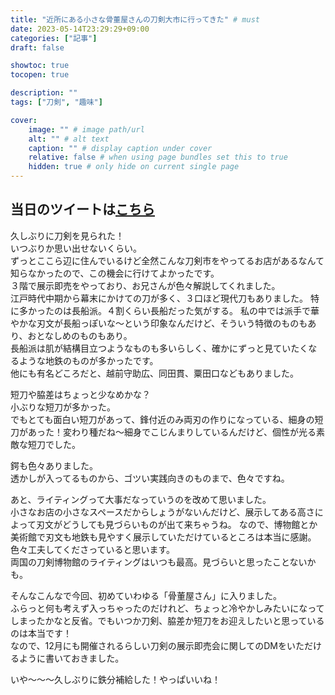 ```yaml
---
title: "近所にある小さな骨董屋さんの刀剣大市に行ってきた" # must
date: 2023-05-14T23:29:29+09:00
categories: ["記事"]
draft: false

showtoc: true
tocopen: true

description: ""
tags: ["刀剣", "趣味"]

cover: 
    image: "" # image path/url
    alt: "" # alt text
    caption: "" # display caption under cover
    relative: false # when using page bundles set this to true
    hidden: true # only hide on current single page
---
```

## 当日のツイートは[こちら](https://twitter.com/hiyoko_seeker/status/1657604856155369472)
久しぶりに刀剣を見られた！  
いつぶりか思い出せないくらい。  
ずっとここら辺に住んでいるけど全然こんな刀剣市をやってるお店があるなんて知らなかったので、この機会に行けてよかったです。  
３階で展示即売をやっており、お兄さんが色々解説してくれました。   
江戸時代中期から幕末にかけての刀が多く、３口ほど現代刀もありました。
特に多かったのは長船派。４割くらい長船だった気がする。
私の中では派手で華やかな刃文が長船っぽいな〜という印象なんだけど、そういう特徴のものもあり、おとなしめのものもあり。  
長船派は肌が結構目立つようなものも多いらしく、確かにずっと見ていたくなるような地鉄のものが多かったです。  
他にも有名どころだと、越前守助広、同田貫、粟田口などもありました。  

短刀や脇差はちょっと少なめかな？  
小ぶりな短刀が多かった。  
でもとても面白い短刀があって、鋒付近のみ両刃の作りになっている、細身の短刀があった！変わり種だね〜細身でこじんまりしているんだけど、個性が光る素敵な短刀でした。  

鍔も色々ありました。  
透かしが入ってるものから、ゴツい実践向きのものまで、色々ですね。  

あと、ライティングって大事だなっていうのを改めて思いました。  
小さなお店の小さなスペースだからしょうがないんだけど、展示してある高さによって刃文がどうしても見づらいものが出て来ちゃうね。
なので、博物館とか美術館で刃文も地鉄も見やすく展示していただけているところは本当に感謝。  
色々工夫してくださっていると思います。  
両国の刀剣博物館のライティングはいつも最高。見づらいと思ったことないかも。

そんなこんなで今回、初めていわゆる「骨董屋さん」に入りました。  
ふらっと何も考えず入っちゃったのだけれど、ちょっと冷やかしみたいになってしまったかなと反省。でもいつか刀剣、脇差か短刀をお迎えしたいと思っているのは本当です！  
なので、12月にも開催されるらしい刀剣の展示即売会に関してのDMをいただけるように書いておきました。  

いや〜〜〜久しぶりに鉄分補給した！やっぱいいね！  